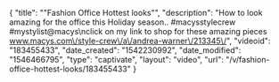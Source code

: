 {
    "title": "\"Fashion Office Hottest looks\"",
    "description": "How to look amazing for the office this Holiday season.. #macysstylecrew #mystylist@macys\nclick on my link to shop for these amazing pieces www.macys.com\/style-crew\/a\/andrea-warner\/213345\/",
    "videoid": "183455433",
    "date_created": "1542230992",
    "date_modified": "1546466795",
    "type": "captivate",
    "layout": "video",
    "url": "\/v\/fashion-office-hottest-looks\/183455433"
}